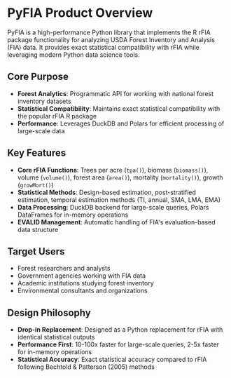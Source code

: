 # PyFIA Product Overview

PyFIA is a high-performance Python library that implements the R rFIA package functionality for analyzing USDA Forest Inventory and Analysis (FIA) data. It provides exact statistical compatibility with rFIA while leveraging modern Python data science tools.

## Core Purpose
- **Forest Analytics**: Programmatic API for working with national forest inventory datasets
- **Statistical Compatibility**: Maintains exact statistical compatibility with the popular rFIA R package
- **Performance**: Leverages DuckDB and Polars for efficient processing of large-scale data

## Key Features
- **Core rFIA Functions**: Trees per acre (`tpa()`), biomass (`biomass()`), volume (`volume()`), forest area (`area()`), mortality (`mortality()`), growth (`growMort()`)
- **Statistical Methods**: Design-based estimation, post-stratified estimation, temporal estimation methods (TI, annual, SMA, LMA, EMA)
- **Data Processing**: DuckDB backend for large-scale queries, Polars DataFrames for in-memory operations
- **EVALID Management**: Automatic handling of FIA's evaluation-based data structure

## Target Users
- Forest researchers and analysts
- Government agencies working with FIA data
- Academic institutions studying forest inventory
- Environmental consultants and organizations

## Design Philosophy
- **Drop-in Replacement**: Designed as a Python replacement for rFIA with identical statistical outputs
- **Performance First**: 10-100x faster for large-scale queries, 2-5x faster for in-memory operations
- **Statistical Accuracy**: Exact statistical accuracy compared to rFIA following Bechtold & Patterson (2005) methods